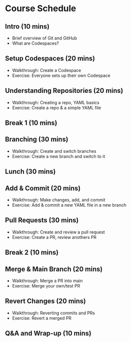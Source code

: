 # Course Schedule

## Intro (10 mins)

- Brief overview of Git and GitHub
- What are Codespaces?

## Setup Codespaces (20 mins)

- Walkthrough: Create a Codespace
- Exercise: Everyone sets up their own Codespace

## Understanding Repositories (20 mins)

- Walkthrough: Creating a repo, YAML basics
- Exercise: Create a repo & a simple YAML file

## Break 1 (10 mins)

## Branching (30 mins)

- Walkthrough: Create and switch branches
- Exercise: Create a new branch and switch to it

## Lunch (30 mins)

## Add & Commit (20 mins)

- Walkthrough: Make changes, add, and commit
- Exercise: Add & commit a new YAML file in a new branch

## Pull Requests (30 mins)

- Walkthrough: Create and review a pull request
- Exercise: Create a PR, review anothers PR

## Break 2 (10 mins)

## Merge & Main Branch (20 mins)

- Walkthrough: Merge a PR into main
- Exercise: Merge your own/test PR

## Revert Changes (20 mins)

- Walkthrough: Reverting commits and PRs
- Exercise: Revert a merged PR

## Q&A and Wrap-up (10 mins)
